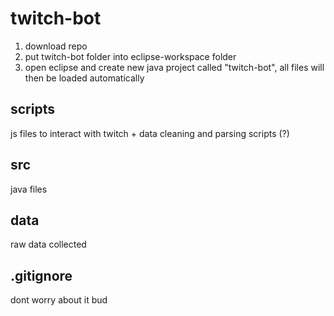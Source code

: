 # twitch-bot
1) download repo
2) put twitch-bot folder into eclipse-workspace folder
3) open eclipse and create new java project called "twitch-bot", all 
files will then be loaded automatically

## scripts
js files to interact with twitch + data cleaning and parsing scripts (?)

## src 
java files

## data
raw data collected

## .gitignore
dont worry about it bud
